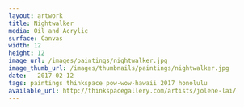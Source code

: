 ```yaml
---
layout: artwork
title: Nightwalker
media: Oil and Acrylic
surface: Canvas
width: 12
height: 12
image_url: /images/paintings/nightwalker.jpg
image_thumb_url: /images/thumbnails/paintings/nightwalker.jpg
date:   2017-02-12
tags: paintings thinkspace pow-wow-hawaii 2017 honolulu
available_url: http://thinkspacegallery.com/artists/jolene-lai/
---
```

